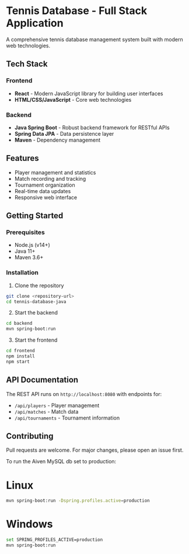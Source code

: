 # Tennis Database - Full Stack Application

A comprehensive tennis database management system built with modern web technologies.

## Tech Stack

### Frontend
- **React** - Modern JavaScript library for building user interfaces
- **HTML/CSS/JavaScript** - Core web technologies

### Backend
- **Java Spring Boot** - Robust backend framework for RESTful APIs
- **Spring Data JPA** - Data persistence layer
- **Maven** - Dependency management

## Features

- Player management and statistics
- Match recording and tracking
- Tournament organization
- Real-time data updates
- Responsive web interface

## Getting Started

### Prerequisites
- Node.js (v14+)
- Java 11+
- Maven 3.6+

### Installation

1. Clone the repository
```bash
git clone <repository-url>
cd tennis-database-java
```

2. Start the backend
```bash
cd backend
mvn spring-boot:run
```

3. Start the frontend
```bash
cd frontend
npm install
npm start
```

## API Documentation

The REST API runs on `http://localhost:8080` with endpoints for:
- `/api/players` - Player management
- `/api/matches` - Match data
- `/api/tournaments` - Tournament information

## Contributing

Pull requests are welcome. For major changes, please open an issue first.

To run the Aiven MySQL db set to production:
# Linux
```bash
mvn spring-boot:run -Dspring.profiles.active=production
```

# Windows
```bash
set SPRING_PROFILES_ACTIVE=production
mvn spring-boot:run
```